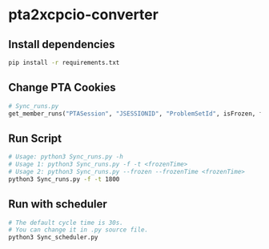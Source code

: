 # pta2xcpcio-converter

## Install dependencies

```bash
pip install -r requirements.txt
```

## Change PTA Cookies

```python
# Sync_runs.py
get_member_runs("PTASession", "JSESSIONID", "ProblemSetId", isFrozen, frozenTime)
```

## Run Script

```bash
# Usage: python3 Sync_runs.py -h
# Usage 1: python3 Sync_runs.py -f -t <frozenTime>
# Usage 2: python3 Sync_runs.py --frozen --frozenTime <frozenTime>
python3 Sync_runs.py -f -t 1800
```

## Run with scheduler

```bash
# The default cycle time is 30s.
# You can change it in .py source file.
python3 Sync_scheduler.py
```
